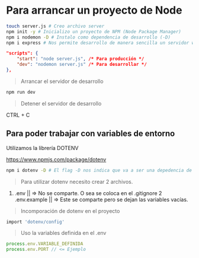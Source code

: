 # Para arrancar un proyecto de Node

```sh
touch server.js # Creo archivo server
npm init -y # Inicializo un proyecto de NPM (Node Package Manager)
npm i nodemon -D # Instalo como dependencia de desarrollo (-D)
npm i express # Nos permite desarrollo de manera sencilla un servidor web.
```

```json
"scripts": {
    "start": "node server.js", /* Para producción */
    "dev": "nodemon server.js" /* Para desarrollar */
},
```
> Arrancar el servidor de desarrollo

```sh
npm run dev
```

> Detener el servidor de desarrollo

CTRL + C

## Para poder trabajar con variables de entorno
Utilizamos la librería DOTENV

<https://www.npmjs.com/package/dotenv>

```sh
npm i dotenv -D # El flag -D nos indica que va a ser una depedencia de desarrollo
```

> Para utilizar dotenv necesito crear 2 archivos.

1. .env || => No se comparte. O sea se coloca en el .gitignore
2  .env.example || => Este se comparte pero se dejan las variables vacías.

> Incomporación de dotenv en el proyecto

```sh
import 'dotenv/config'
```
> Uso la variables definida en el .env

```js
process.env.VARIABLE_DEFINIDA
process.env.PORT // <= Ejemplo
```
